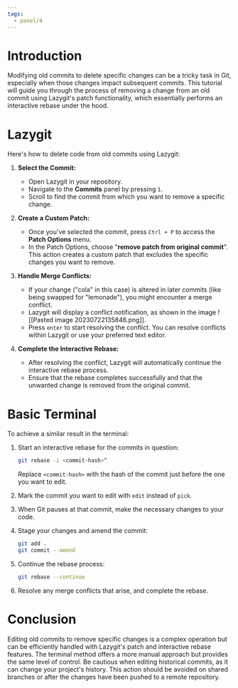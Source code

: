 ```yaml
---
tags:
  - panel/4
---
```

# Introduction
Modifying old commits to delete specific changes can be a tricky task in Git, especially when those changes impact subsequent commits. This tutorial will guide you through the process of removing a change from an old commit using Lazygit's patch functionality, which essentially performs an interactive rebase under the hood.

# Lazygit
Here's how to delete code from old commits using Lazygit:

1. **Select the Commit:**
   - Open Lazygit in your repository.
   - Navigate to the **Commits** panel by pressing `1`.
   - Scroll to find the commit from which you want to remove a specific change.

2. **Create a Custom Patch:**
   - Once you've selected the commit, press `Ctrl + P` to access the **Patch Options** menu.
   - In the Patch Options, choose "**remove patch from original commit**". This action creates a custom patch that excludes the specific changes you want to remove.

3. **Handle Merge Conflicts:**
   - If your change ("cola" in this case) is altered in later commits (like being swapped for "lemonade"), you might encounter a merge conflict.
   - Lazygit will display a conflict notification, as shown in the image ![[Pasted image 20230722135846.png]].
   - Press `enter` to start resolving the conflict. You can resolve conflicts within Lazygit or use your preferred text editor.

4. **Complete the Interactive Rebase:**
   - After resolving the conflict, Lazygit will automatically continue the interactive rebase process.
   - Ensure that the rebase completes successfully and that the unwanted change is removed from the original commit.

# Basic Terminal
To achieve a similar result in the terminal:

1. Start an interactive rebase for the commits in question:
   ```bash
   git rebase -i <commit-hash>^
   ```
   Replace `<commit-hash>` with the hash of the commit just before the one you want to edit.

2. Mark the commit you want to edit with `edit` instead of `pick`.

3. When Git pauses at that commit, make the necessary changes to your code.

4. Stage your changes and amend the commit:
   ```bash
   git add .
   git commit --amend
   ```

5. Continue the rebase process:
   ```bash
   git rebase --continue
   ```

6. Resolve any merge conflicts that arise, and complete the rebase.

# Conclusion
Editing old commits to remove specific changes is a complex operation but can be efficiently handled with Lazygit's patch and interactive rebase features. The terminal method offers a more manual approach but provides the same level of control. Be cautious when editing historical commits, as it can change your project's history. This action should be avoided on shared branches or after the changes have been pushed to a remote repository.
